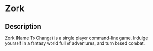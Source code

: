 # Zork

## Description
Zork (Name To Change) is a single player command-line game. Indulge yourself in a fantasy world full of adventures, and turn based combat.
